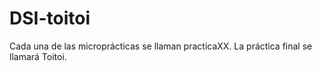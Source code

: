 # DSI-toitoi
Cada una de las microprácticas se llaman practicaXX. La práctica final se llamará Toitoi.
